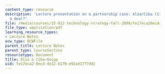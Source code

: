 ```yaml
---
content_type: resource
description: 'Lecture presentation on a partnership case: Alza/Ciba (1): structuring
  a deal?'
file: /media/courses/15-912-technology-strategy-fall-2008/fe17eca20ecd4e32b170e92ad17f7dd2_lec_20_a.pdf
file_type: application/pdf
learning_resource_types:
- Lecture Notes
ocw_type: OCWFile
parent_title: Lecture Notes
parent_type: CourseSection
resourcetype: Document
title: Alza & Ciba-Geigy
uid: fe17eca2-0ecd-4e32-b170-e92ad17f7dd2
---
```

